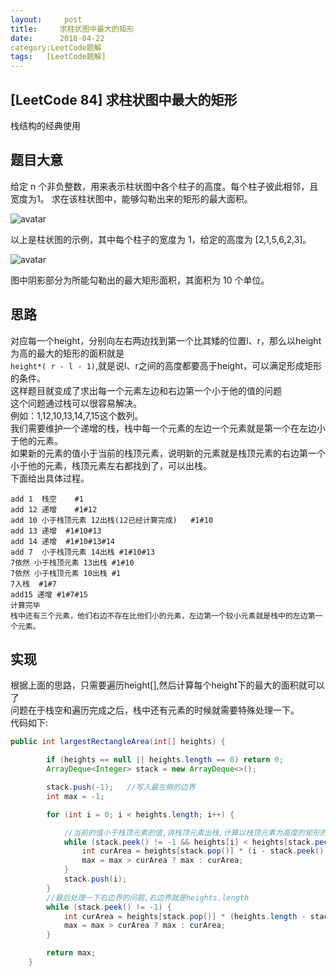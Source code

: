 ```yaml
---
layout:     post
title:     求柱状图中最大的矩形
date:      2018-04-22
category:LeetCode题解
tags:   [LeetCode题解]
---
```

[LeetCode 84] 求柱状图中最大的矩形
---
栈结构的经典使用  

题目大意
---

给定 n 个非负整数，用来表示柱状图中各个柱子的高度。每个柱子彼此相邻，且宽度为1。
求在该柱状图中，能够勾勒出来的矩形的最大面积。

![avatar](https://leetcode-cn.com/static/images/problemset/histogram.png)

以上是柱状图的示例，其中每个柱子的宽度为 1，给定的高度为 [2,1,5,6,2,3]。

![avatar](https://leetcode-cn.com/static/images/problemset/histogram_area.png)

图中阴影部分为所能勾勒出的最大矩形面积，其面积为 10 个单位。

思路
---
对应每一个height，分别向左右两边找到第一个比其矮的位置l、r，那么以height为高的最大的矩形的面积就是     
`height*( r - l - 1)`,就是说l、r之间的高度都要高于height，可以满足形成矩形的条件。   
这样题目就变成了求出每一个元素左边和右边第一个小于他的值的问题   
这个问题通过栈可以很容易解决。     
例如：1,12,10,13,14,7,15这个数列。    
我们需要维护一个递增的栈，栈中每一个元素的左边一个元素就是第一个在左边小于他的元素。     
如果新的元素的值小于当前的栈顶元素，说明新的元素就是栈顶元素的右边第一个小于他的元素，栈顶元素左右都找到了，可以出栈。   
下面给出具体过程。      
```
add 1  栈空    #1
add 12 递增    #1#12
add 10 小于栈顶元素 12出栈(12已经计算完成)   #1#10
add 13 递增  #1#10#13
add 14 递增  #1#10#13#14
add 7  小于栈顶元素 14出栈 #1#10#13
7依然 小于栈顶元素 13出栈 #1#10
7依然 小于栈顶元素 10出栈 #1
7入栈  #1#7
add15 递增 #1#7#15
计算完毕
栈中还有三个元素，他们右边不存在比他们小的元素，左边第一个较小元素就是栈中的左边第一个元素。
```
实现
---
根据上面的思路，只需要遍历height[],然后计算每个height下的最大的面积就可以了       
问题在于栈空和遍历完成之后，栈中还有元素的时候就需要特殊处理一下。      
代码如下:
```Java
public int largestRectangleArea(int[] heights) {

        if (heights == null || heights.length == 0) return 0;
        ArrayDeque<Integer> stack = new ArrayDeque<>();

        stack.push(-1);   //写入最左侧的边界
        int max = -1;

        for (int i = 0; i < heights.length; i++) {

            //当前的值小于栈顶元素的值,讲栈顶元素出栈,计算以栈顶元素为高度的矩形的大小
            while (stack.peek() != -1 && heights[i] < heights[stack.peek()]) {
                int curArea = heights[stack.pop()] * (i - stack.peek() - 1);
                max = max > curArea ? max : curArea;
            }
            stack.push(i);
        }
        //最后处理一下右边界的问题,右边界就是heights.length
        while (stack.peek() != -1) {
            int curArea = heights[stack.pop()] * (heights.length - stack.peek() - 1);
            max = max > curArea ? max : curArea;
        }

        return max;
    }
```
